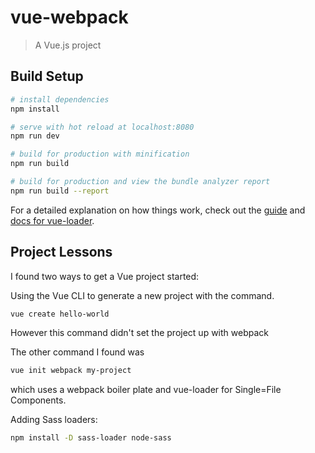 # vue-webpack

> A Vue.js project

## Build Setup

``` bash
# install dependencies
npm install

# serve with hot reload at localhost:8080
npm run dev

# build for production with minification
npm run build

# build for production and view the bundle analyzer report
npm run build --report
```

For a detailed explanation on how things work, check out the [guide](http://vuejs-templates.github.io/webpack/) and [docs for vue-loader](http://vuejs.github.io/vue-loader).


## Project Lessons

I found two ways to get a Vue project started:

Using the Vue CLI to generate a new project with the command.

``` bash
vue create hello-world
```

However this command didn't set the project up with webpack

The other command I found was

``` bash
vue init webpack my-project
```

which uses a webpack boiler plate and vue-loader for Single=File Components.

Adding Sass loaders:

``` bash
npm install -D sass-loader node-sass
```
